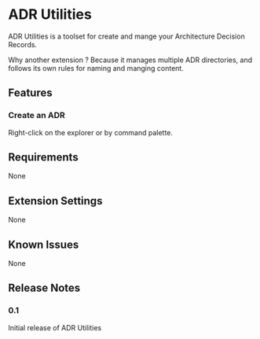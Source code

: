 # ADR Utilities

ADR Utilities is a toolset for create and mange your Architecture Decision Records.

Why another extension ? Because it manages multiple ADR directories, and follows its own rules for naming and manging content.

## Features

### Create an ADR

Right-click on the explorer or by command palette.

## Requirements

None

## Extension Settings

None

## Known Issues

None

## Release Notes

### 0.1

Initial release of ADR Utilities
